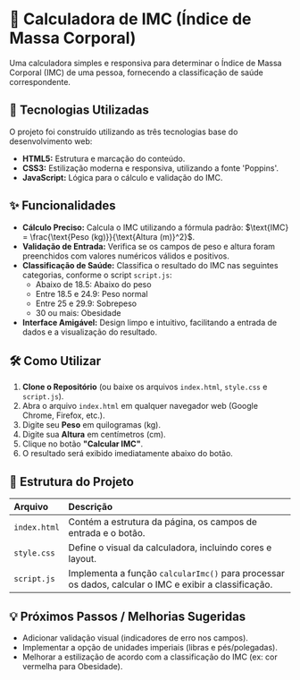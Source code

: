 # 🧮 Calculadora de IMC (Índice de Massa Corporal)

Uma calculadora simples e responsiva para determinar o Índice de Massa Corporal (IMC) de uma pessoa, fornecendo a classificação de saúde correspondente.

## 🚀 Tecnologias Utilizadas

O projeto foi construído utilizando as três tecnologias base do desenvolvimento web:

* **HTML5:** Estrutura e marcação do conteúdo.
* **CSS3:** Estilização moderna e responsiva, utilizando a fonte 'Poppins'.
* **JavaScript:** Lógica para o cálculo e validação do IMC.

## ✨ Funcionalidades

* **Cálculo Preciso:** Calcula o IMC utilizando a fórmula padrão: $\text{IMC} = \frac{\text{Peso (kg)}}{\text{Altura (m)}^2}$.
* **Validação de Entrada:** Verifica se os campos de peso e altura foram preenchidos com valores numéricos válidos e positivos.
* **Classificação de Saúde:** Classifica o resultado do IMC nas seguintes categorias, conforme o script `script.js`:
    * Abaixo de 18.5: Abaixo do peso
    * Entre 18.5 e 24.9: Peso normal
    * Entre 25 e 29.9: Sobrepeso
    * 30 ou mais: Obesidade
* **Interface Amigável:** Design limpo e intuitivo, facilitando a entrada de dados e a visualização do resultado.

## 🛠️ Como Utilizar

1.  **Clone o Repositório** (ou baixe os arquivos `index.html`, `style.css` e `script.js`).
2.  Abra o arquivo `index.html` em qualquer navegador web (Google Chrome, Firefox, etc.).
3.  Digite seu **Peso** em quilogramas (kg).
4.  Digite sua **Altura** em centímetros (cm).
5.  Clique no botão **"Calcular IMC"**.
6.  O resultado será exibido imediatamente abaixo do botão.

## 🎯 Estrutura do Projeto

| Arquivo | Descrição |
| :--- | :--- |
| `index.html` | Contém a estrutura da página, os campos de entrada e o botão. |
| `style.css` | Define o visual da calculadora, incluindo cores e layout. |
| `script.js` | Implementa a função `calcularImc()` para processar os dados, calcular o IMC e exibir a classificação. |

## 💡 Próximos Passos / Melhorias Sugeridas

* Adicionar validação visual (indicadores de erro nos campos).
* Implementar a opção de unidades imperiais (libras e pés/polegadas).
* Melhorar a estilização de acordo com a classificação do IMC (ex: cor vermelha para Obesidade).

